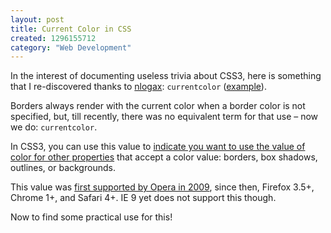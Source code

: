 ```yaml
--- 
layout: post
title: Current Color in CSS
created: 1296155712
category: "Web Development"
---
```

<p>In the interest of documenting useless trivia about CSS3, here is something that I re-discovered thanks to <a href="http://twitter.com/ultror">nlogax</a>: <code>currentcolor</code> (<a href="http://jsfiddle.net/2ysAr/show/">example</a>).</p>

<p>Borders always render with the current color when a border color is not specified, but, till recently, there was no equivalent term for that use – now we do: <code>currentcolor</code>.</p>

<p>In CSS3, you can use this value to <a href="http://www.w3.org/TR/css3-color/#currentcolor">indicate you want to use the value of color for other properties</a> that accept a color value: borders, box shadows, outlines, or backgrounds.</p> 

<p>This value was <a href="http://www.opera.com/docs/specs/presto23/#css">first supported by Opera in 2009</a>, since then, Firefox 3.5+, Chrome 1+, and Safari 4+. IE 9 yet does not support this though.</p>

<p>Now to find some practical use for this!</p>
